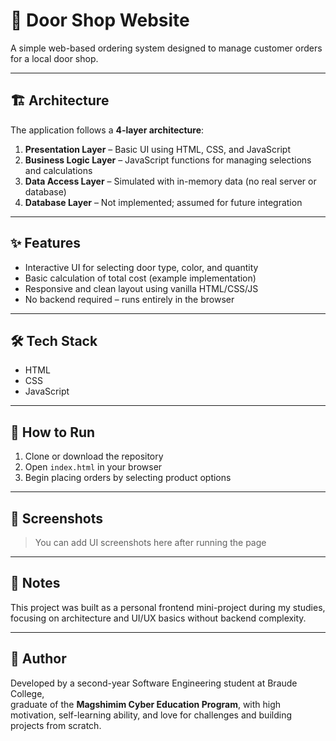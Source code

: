 
# 🚪 Door Shop Website

A simple web-based ordering system designed to manage customer orders for a local door shop.

---

## 🏗️ Architecture

The application follows a **4-layer architecture**:
1. **Presentation Layer** – Basic UI using HTML, CSS, and JavaScript
2. **Business Logic Layer** – JavaScript functions for managing selections and calculations
3. **Data Access Layer** – Simulated with in-memory data (no real server or database)
4. **Database Layer** – Not implemented; assumed for future integration

---

## ✨ Features

- Interactive UI for selecting door type, color, and quantity
- Basic calculation of total cost (example implementation)
- Responsive and clean layout using vanilla HTML/CSS/JS
- No backend required – runs entirely in the browser

---

## 🛠️ Tech Stack

- HTML
- CSS
- JavaScript

---

## 🚀 How to Run

1. Clone or download the repository
2. Open `index.html` in your browser
3. Begin placing orders by selecting product options

---

## 📸 Screenshots

> You can add UI screenshots here after running the page

---

## 📌 Notes

This project was built as a personal frontend mini-project during my studies, focusing on architecture and UI/UX basics without backend complexity.

---

## 👤 Author

Developed by a second-year Software Engineering student at Braude College,  
graduate of the **Magshimim Cyber Education Program**, with high motivation, self-learning ability, and love for challenges and building projects from scratch.
